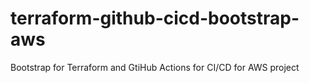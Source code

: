 # terraform-github-cicd-bootstrap-aws
Bootstrap for Terraform and GtiHub Actions for CI/CD for AWS project
